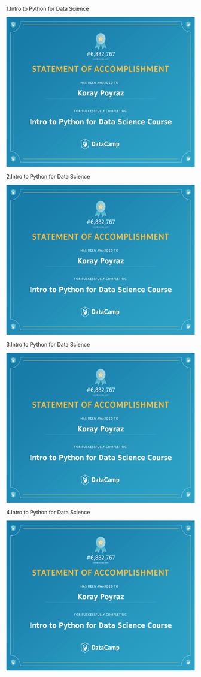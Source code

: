 <p>1.Intro to Python for Data Science</p>
<img src="https://github.com/ciCciC/Aphasia-portfolio/blob/master/datacamp/1_Intro%20to%20Python%20for%20Data%20Science.png"
alt="drawing" width="600" height="400"/>

<p>2.Intro to Python for Data Science</p>
<img src="https://github.com/ciCciC/Aphasia-portfolio/blob/master/datacamp/1_Intro%20to%20Python%20for%20Data%20Science.png"
alt="drawing" width="600" height="400"/>

<p>3.Intro to Python for Data Science</p>
<img src="https://github.com/ciCciC/Aphasia-portfolio/blob/master/datacamp/1_Intro%20to%20Python%20for%20Data%20Science.png"
alt="drawing" width="600" height="400"/>

<p>4.Intro to Python for Data Science</p>
<img src="https://github.com/ciCciC/Aphasia-portfolio/blob/master/datacamp/1_Intro%20to%20Python%20for%20Data%20Science.png"
alt="drawing" width="600" height="400"/>
